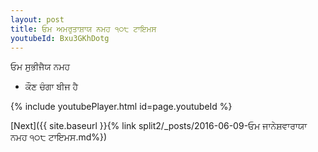 ```yaml
---
layout: post
title: ਓਮ ਅਮਰੁਤਾਸ਼ਾਯ ਨਮਹ ੧੦੮ ਟਾਇਮਸ
youtubeId: Bxu3GKhDotg
---
```

 
 
 ਓਮ ਸੁਭੀਜੈਯ ਨਮਹ  
 
 -  ਕੌਣ ਚੰਗਾ ਬੀਜ ਹੈ 
 
  
 
  
 
 
 
 
 
 


{% include youtubePlayer.html id=page.youtubeId %}
 
[Next]({{ site.baseurl }}{% link  split2/_posts/2016-06-09-ਓਮ ਜਾਨੇਸ਼ਵਾਰਾਯਾ ਨਮਹ ੧੦੮ ਟਾਇਮਸ.md%})
 
